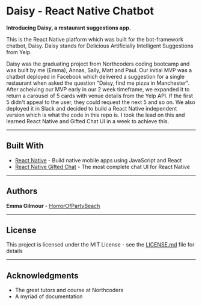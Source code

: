 # **Daisy - React Native Chatbot**

**Introducing Daisy, a restaurant suggestions app.** 

This is the React Native platform which was built for the bot-framework chatbot, Daisy. Daisy stands for Delicious Artificially Intelligent Suggestions from Yelp.

Daisy was the graduating project from Northcoders coding bootcamp and was built by me (Emma), Annas, Sally, Matt and Paul. Our initial MVP was a chatbot deployed in Facebook which delivered a suggestion for a single restaurant when asked the question "Daisy, find me pizza in Manchester". After acheiving our MVP early in our 2 week timeframe, we expanded it to return a carousel of 5 cards with venue details from the Yelp API. If the first 5 didn't appeal to the user, they could request the next 5 and so on. We also deployed it in Slack and decided to build a React Native independent version which is what the code in this repo is. I took the lead on this and learned React Native and Gifted Chat UI in a week to achieve this.

--------------

## **Built With**

* [React Native](https://facebook.github.io/react-native/) - Build native mobile apps using JavaScript and React
* [React Native Gifted Chat](https://github.com/FaridSafi/react-native-gifted-chat) - The most complete chat UI for React Native

----------------

## **Authors**

**Emma Gilmour** - [HorrorOfPartyBeach](https://github.com/HorrorOfPartyBeach)

---------------

## **License**

This project is licensed under the MIT License - see the [LICENSE.md](LICENSE.md) file for details

--------------

## **Acknowledgments**

* The great tutors and course at Northcoders
* A myriad of documentation
